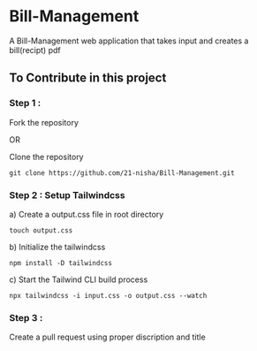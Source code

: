 # Bill-Management

A Bill-Management web application that takes input and creates a bill(recipt) pdf

## To Contribute in this project

### Step 1 :
 Fork the repository

 OR

 Clone the repository 
 ```
 git clone https://github.com/21-nisha/Bill-Management.git
 ```

### Step 2 : Setup Tailwindcss
 a) Create a output.css file in root directory
```
touch output.css
```

 b) Initialize the tailwindcss 
 ```
 npm install -D tailwindcss
 ```

 c) Start the Tailwind CLI build process
 ```
 npx tailwindcss -i input.css -o output.css --watch
```

### Step 3 :
 Create a pull request using proper discription and title


